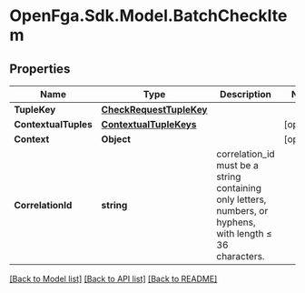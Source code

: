 # OpenFga.Sdk.Model.BatchCheckItem

## Properties

Name | Type | Description | Notes
------------ | ------------- | ------------- | -------------
**TupleKey** | [**CheckRequestTupleKey**](CheckRequestTupleKey.md) |  | 
**ContextualTuples** | [**ContextualTupleKeys**](ContextualTupleKeys.md) |  | [optional] 
**Context** | **Object** |  | [optional] 
**CorrelationId** | **string** | correlation_id must be a string containing only letters, numbers, or hyphens, with length ≤ 36 characters. | 

[[Back to Model list]](../README.md#models) [[Back to API list]](../README.md#api-endpoints) [[Back to README]](../README.md)

